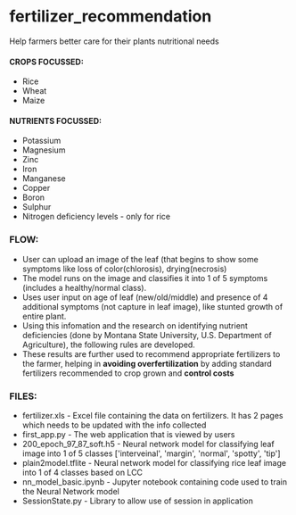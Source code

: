 # fertilizer_recommendation
Help farmers better care for their plants nutritional needs

#### CROPS FOCUSSED:
* Rice
* Wheat
* Maize

#### NUTRIENTS FOCUSSED:
* Potassium
* Magnesium
* Zinc
* Iron
* Manganese
* Copper
* Boron
* Sulphur
* Nitrogen deficiency levels - only for rice

### FLOW:
* User can upload an image of the leaf (that begins to show some symptoms like loss of color(chlorosis), drying(necrosis)
* The model runs on the image and classifies it into 1 of 5 symptoms (includes a healthy/normal class).
* Uses user input on age of leaf (new/old/middle) and presence of 4 additional symptoms (not capture in leaf image), like stunted growth of entire plant.
* Using this infomation and the research on identifying nutrient deficiencies (done by Montana State University, U.S. Department of Agriculture), the following rules are developed.
* These results are further used to recommend appropriate fertilizers to the farmer, helping in **avoiding overfertilization** by adding standard fertilizers recommended to crop grown and **control costs**

### FILES:
* fertilizer.xls - Excel file containing the data on fertilizers. It has 2 pages which needs to be updated with the info collected
* first_app.py - The web application that is viewed by users
* 200_epoch_97_87_soft.h5 - Neural network model for classifying leaf image into 1 of 5 classes ['interveinal', 'margin', 'normal', 'spotty', 'tip']
* plain2model.tflite - Neural network model for classifying rice leaf image into 1 of 4 classes based on LCC
* nn_model_basic.ipynb - Jupyter notebook containing code used to train the Neural Network model
* SessionState.py - Library to allow use of session in application
